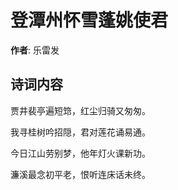 # 登潭州怀雪蓬姚使君

**作者**: 乐雷发

## 诗词内容

贾井裴亭遍短筇，红尘归骑又匆匆。

我寻桂树吟招隠，君对莲花诵易通。

今日江山劳别梦，他年灯火课新功。

濂溪最念初平老，恨听连床话未终。

